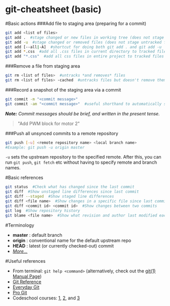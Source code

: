 git-cheatsheet (basic)
==============

#Basic actions
###Add file to staging area (preparing for a commit)
```bash
git add <list of files>
git add .  #stage changed or new files in working tree (does not stage 'rm' actions)
git add -u  #stage changed or removed files (does not stage untracked files)
git add [--all|-A]  #shortcut for doing both git add . and git add -u
git add *.css  #add all .css files in current directory to tracked files
git add "*.css"  #add all css files in entire project to tracked files
```

###Remove a file from staging area
```bash
git rm <list of files>  #untracks *and removes* files
git rm <list of files> -cached  #untracks files but doesn't remove them. Usually want to add these to .gitignore
```

###Record a snapshot of the staging area via a commit
```bash
git commit -m "<commit message>"
git commit -am "<commit message>"  #useful shorthand to automatically stage all tracked, modified files before the commit
```
_**Note:** Commit messages should be brief, and written in the present tense._
>"Add PWM block for motor 2"

###Push all unsynced commits to a remote repository
```bash
git push [-u] <remote repository name> <local branch name>
#Example: git push -u origin master
```
`-u` sets the upstream repository to the specified remote. After this, you can run `git push`, `git fetch` etc without having to specify remote and branch names.




#Basic references
```bash
git status  #Check what has changed since the last commit
git diff  #Show unstaged line differences since last commit
git diff --staged  #Show staged line differences
git diff <file name>  #Show changes in a specific file since last commit
git diff <commit id> <commit id>  #Show changes between two commits
git log  #Show repository history
git blame <file name>  #Show what revision and author last modified each line of a file
```

#Terminology
 - __master__ : default branch
 - __origin__ : conventional name for the default upstream repo
 - __HEAD__ : latest (or currently checked-out) commit
 - _[More...](http://stackoverflow.com/questions/7076164/terminology-used-by-git)_


#<a id="refs"></a>Useful references
 - From terminal: `git help <command>` (alternatively, check out the [git(1) Manual Page](https://www.kernel.org/pub/software/scm/git/docs/))
 - [Git Reference](http://gitref.org/)
 - [Everyday Git](https://www.kernel.org/pub/software/scm/git/docs/everyday.html)
 - [Pro Git](http://git-scm.com/book)
 - Codeschool courses: [1](https://www.codeschool.com/courses/try-git), [2](https://www.codeschool.com/courses/git-real), and [3](https://www.codeschool.com/courses/git-real-2)
